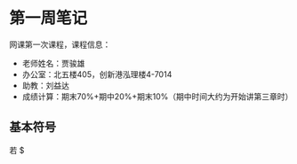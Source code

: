 # 第一周笔记

网课第一次课程，课程信息：

- 老师姓名：贾骏雄
- 办公室：北五楼405，创新港泓理楼4-7014
- 助教：刘益达
- 成绩计算：期末70%+期中20%+期末10%（期中时间大约为开始讲第三章时）

## 基本符号

若 $
